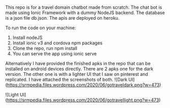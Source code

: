 This repo is for a travel domain chatbot made from scratch.
The chat bot is made using Ionic Framework with a dummy NodeJS backend.
The database is a json file db.json.
The apis are deployed on heroku.

To run the code on your machine:
1. Install nodeJS
2. Install ionic v3 and cordova npm packages
3. Clone the repo, run npm install
4. You can serve the app using ionic serve

Alternatively I have provided the finished apks in the repo that can be installed on android devices directly.
There are 2 apks one for the dark version. The other one is with a lighter UI that I saw on pinterest and replicated.
I have attached the screenshots of both.
![Dark UI]
(https://srmpedia.files.wordpress.com/2020/06/gotraveldark.png?w=473)

![Light UI]
(https://srmpedia.files.wordpress.com/2020/06/gotravellight.png?w=473)
